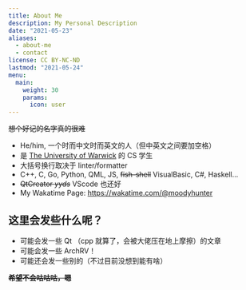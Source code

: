 ```yaml
---
title: About Me
description: My Personal Description
date: "2021-05-23"
aliases:
  - about-me
  - contact
license: CC BY-NC-ND
lastmod: "2021-05-24"
menu:
  main:
    weight: 30
    params:
      icon: user
---
```


~~想个好记的名字真的很难~~

- He/him, 一个时而中文时而英文的人（但中英文之间要加空格）
- 是 [The University of Warwick](https://warwick.ac.uk) 的 CS 学生
- 大括号换行取决于 linter/formatter
- C++, C, Go, Python, QML, JS, ~~fish-shell~~ VisualBasic, C#, Haskell...
- ~~QtCreator _yyds_~~ VScode 也还好
- My Wakatime Page: <https://wakatime.com/@moodyhunter>

## 这里会发些什么呢？

- 可能会发一些 Qt （cpp 就算了，会被大佬压在地上摩擦）的文章
- 可能会发一些 ArchRV！
- 可能还会发一些别的（不过目前没想到能有啥）

**~~希望不会咕咕咕，嗯~~**
